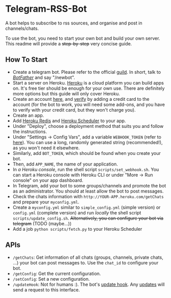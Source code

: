 # Telegram-RSS-Bot

A bot helps to subscribe to rss sources, and organise and post in channels/chats.

To use the bot, you need to start your own bot and build your own server. This readme will provide a ~~step-by-step~~ very concise guide.

## How To Start

- Create a telegram bot. Please refer to the official [guild](https://core.telegram.org/bots#3-how-do-i-create-a-bot). In short, talk to *[BotFather](https://t.me/botfather)* and say "/newbot".
- Start a server on Heroku. [Heroku](https://www.heroku.com/) is a cloud platform you can build apps on. It's free tier should be enough for your own use. There are definitely more options but this guide will only cover Heroku.
- Create an account [here](https://signup.heroku.com/), and [verify](https://www.heroku.com/verify) by adding a credit card to the account (for the bot to work, you will need some add-ons, and you have to verify with your credit card, but they won't charge you).
- Create an app.
- Add [Heroku Redis](https://elements.heroku.com/addons/heroku-redis) and [Heroku Scheduler](https://elements.heroku.com/addons/scheduler) to your app.
- Under "Deploy", choose a deployment method that suits you and follow the instructions.
- Under "Settings -> Config Vars", add a variable `WEBHOOK_TOKEN` (refer to [here](https://core.telegram.org/bots/api#setwebhook)). You can use a long, randomly generated string (recommended!), as you won't need it elsewhere.
- Similarly, add `BOT_TOKEN`, which should be found when you create your bot.
- Then, add `APP_NAME`, the name of your application.
- In *a Heroku console*, run the shell script `scripts/set_webhook.sh`. You can start a Heroku console with Heroku CLI or under "More -> Run console" on your app dashboard.
- In Telegram, add your bot to some groups/channels and promote the bot as an administrator. You should at least allow the bot to post messages.
- Check the chats information with `http://YOUR-APP.heroku.com/getChats` and prepare your `myconfig.yml`.
- Create a `myconfig.yml` similar to `simple_config.yml` (simple version) or `config.yml` (complete version) and run *locally* the shell script `scripts/update_config.sh`. ~~Alternatively, you can configure your bot via telegram~~ (TODO (maybe...))
- Add a job `python scripts/fetch.py` to your Heroku Scheduler

## APIs

- `/getChats`: Get information of all chats (groups, channels, private chats, ...) your bot can post messages to. Use the `chat_id` to configure your bot.
- `/getConfig`: Get the current configuration.
- `/setConfig`: Set a new configuration.
- `/updateHook`: Not for humans :). The bot's [update hook](https://core.telegram.org/bots/api#setwebhook). Any [updates](https://core.telegram.org/bots/api#getting-updates) will send a request to this interface.
